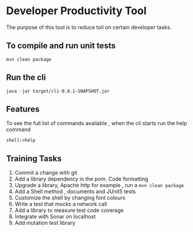 # Developer Productivity Tool

The purpose of this tool is to reduce toil on certain developer tasks. 

## To compile and run unit tests
```
mvn clean package
```

## Run the cli
```
java -jar target/cli-0.0.1-SNAPSHOT.jar

```

## Features 
To see the full list of commands available , when the cli starts run the help command

```
shell:>help

```

## Training Tasks
1. Commit a change with git
2. Add a library dependency in the pom. Code formatting
3. Upgrade a library, Apache http for example , run a `mvn clean package`
4. Add a Shell method , documents and JUnit5 tests
5. Customize the shell by changing font colours
6. Write a test that mocks a network call
7. Add a library to measure test code coverage 
8. Integrate with Sonar on localhost
9. Add mutation test library



